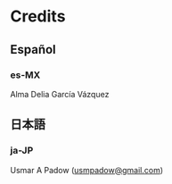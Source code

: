 # Credits

## Español

### es-MX

Alma Delia García Vázquez

## 日本語

### ja-JP

Usmar A Padow (usmpadow@gmail.com)